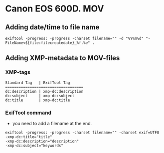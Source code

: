 # Canon EOS 600D. MOV

## Adding date/time to file name

```
exiftool -progress: -progress -charset filename="" -d "%Y%m%d" "-FileName<${file:filecreatedate}_%f.%e" .
```

## Adding XMP-metadata to MOV-files

### XMP-tags

```
Standard Tag   | ExifTool Tag
===================================
dc:description | xmp-dc:description
dc:subject     | xmp-dc:subject
dc:title       | xmp-dc:title
```

### ExifTool command

- you need to add a filename at the end.

```
exiftool -progress: -progress -charset filename="" -charset exif=UTF8
-xmp-dc:title="title"
-xmp-dc:description="description"
-xmp-dc:subject="keywords"
```
